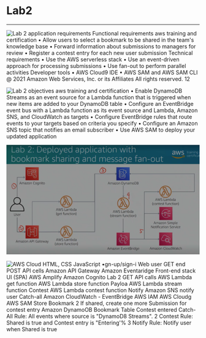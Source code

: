 # Lab2



---

![Lab 2 application requirements Functional requirements aws training and certification • Allow users to select a bookmark to be shared in the team's knowledge base • Forward information about submissions to managers for review • Register a contest entry for each new user submission Technical requirements • Use the AWS serverless stack • Use an event-driven approach for processing submissions • Use fan-out to perform parallel activities Developer tools • AWS Cloud9 IDE • AWS SAM and AWS SAM CLI @ 2021 Amazon Web Services, Inc. or its Affiliates All rights reserved. 12 ](../../../media/AWS-Developing-Serverless-Solutions-on-AWS-Module-6-Lab2-image1.png)





![Lab 2 objectives aws training and certification • Enable DynamoDB Streams as an event source for a Lambda function that is triggered when new items are added to your DynamoDB table • Configure an EventBridge event bus with a Lambda function as its event source and Lambda, Amazon SNS, and CloudWatch as targets • Configure EventBridge rules that route events to your targets based on criteria you specify • Configure an Amazon SNS topic that notifies an email subscriber • Use AWS SAM to deploy your updated application ](../../../media/AWS-Developing-Serverless-Solutions-on-AWS-Module-6-Lab2-image2.png)



![Lab 2: Deployed application with bookmark sharing and message fan-out aWS training -y certificat Amazon Cognito User AWS Lambda (get function) AWS Lambda Amazon API Gateway (store function) Amazon DynamoDB AWS Lambda (stream function) Amazon EventBridge AWS Lambda (contest function) Amazon Simple Notification Service Amazon CloudWatch ](../../../media/AWS-Developing-Serverless-Solutions-on-AWS-Module-6-Lab2-image3.png)





![AWS Cloud HTML, CSS JavaScript •gn-up/sign-i Web user GET end POST API cells Amazon API Gateway Amazon Eventaridge Front-end stack UI (SPA) AWS Amplify Amazon Cognito Lab 2 GET API calls AWS Lambda get function AWS Lambda store function Payloa AWS Lambda stream function Contest AWS Lambda contest function Notify Amazon SNS notify user Catch-all Amazon CloudWatch - EventBridge AWS IAM AWS Cloudg AWS SAM Store Bookmark 2 If shared, create one more Submission for contest entry Amazon DynamoOB Bookmark Table Contest entered Catch-All Rule: All events where source is "DynamoD8 Streams". 2 Contest Rule: Shared is true and Contest entry is "Entering'% 3 Notify Rule: Notify user when Shared is true ](../../../media/AWS-Developing-Serverless-Solutions-on-AWS-Module-6-Lab2-image4.png)






